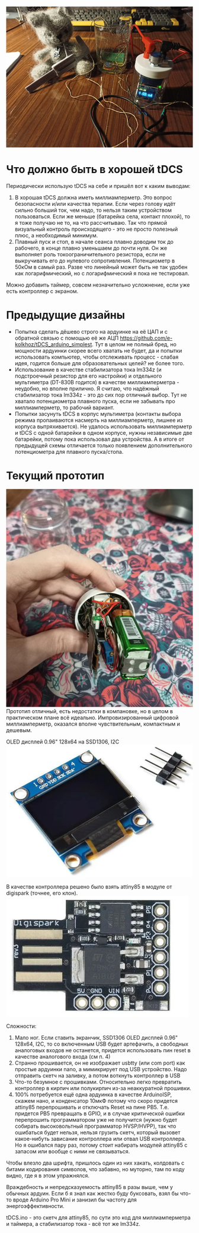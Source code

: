 ![](./pics/actual.jpg)

# Что должно быть в хорошей tDCS
Периодически использую tDCS на себе и пришёл вот к каким выводам:
1. В хорошая tDCS должна иметь миллиамперметр. Это вопрос безопасности и/или качества терапии. Если через голову идёт сильно больший ток, чем надо, то нельзя таким устройством пользоваться. Если же меньше (батарейка села, контакт плохой), то я тоже получаю не то, на что рассчитываю. Так что прямой визуальный контроль происходящего - это не просто полезный плюс, а необходимый минимум.
2. Плавный пуск и стоп, в начале сеанса плавно доводим ток до рабочего, в конце плавно уменьшаем до почти нуля. Он же выполняет роль токоограничительного резистора, если не выкручивать его до нулевого сопротивления. Потенциометр в 50кОм в самый раз. Разве что линейный может быть не так удобен как логарифмический, но с логарифмический я пока не тестировал.

Можно добавить таймер, совсем незначительно усложнение, если уже есть контроллер с экраном.


# Предыдущие дизайны
* Попытка сделать дёшево строго на ардуинке на её ЦАП и с обратной связью с помощью её же АЦП https://github.com/e-kolkhoz/tDCS_arduino_simplest. Тут в целом не полный бред, но мощности ардуинки скорее всего хватать не будет, да и попытки использовать компьютер, чтобы отслеживать процесс - слабая идея, годится больше для образовательных целей? не более того.
* Использование в качестве стабилизатора тока lm334z (и подстроечный резистор для его настройки) и отдельного мультиметра (DT-830B годится) в качестве миллиамперметра - неудобно, но вполне прилично. Я считаю, что надёжный стабилизатор тока lm334z - это до сих пор отличный выбор. Тут не хватало потенциометра плавного пуска, если не забывать про миллиамперметр, то рабочий вариант.
* Попытки засунуть tDCS в корпус мультиметра (контакты выбора режима пропаиваются насмерть на миллиамперметр, лишнее из корпуса вытряхивается). Не удалось использовать миллиамперметр и tDCS с одной батарейки в одном корпусе, нужны независимые две батарейки, потому пока использовал два устройства. А в итоге от предыдущей схемы отличается только появлением дополнительного потенциометра для плавного пуска/стопа.


# Текущий прототип
![](./pics/actual2.jpg)
Прототип отличный, есть недостатки в компановке, но в целом в практическом плане всё идеально.
Импровизированный цифровой миллиамперметр, оказался вполне чувствительным, компактным и дешевым.

OLED дисплей 0.96" 128x64 на SSD1306, I2C
![](./pics/oled.jpg)

В качестве контроллера решено было взять attiny85 в модуле от digispark (точнее, его клон).
![](./pics/MCU.jpg)

Cложности:
1. Мало ног. Если ставить экранчик, SSD1306 OLED дисплей 0.96" 128x64, I2C, то со включенным USB будет артефачить, а свободных аналоговых входов не останется, придется использовать пин reset в качестве аналогового входа (см п. 4)
2. Странно прошивается, он не изображает usbtty (или com port) как простые ардуинки nano, а мимикрирует под USB устройство. Надо отправить скетч на заливку, а потом воткнуть контроллер в USB
3. Что-то безумное с прошивками. Относительно легко превратить контроллер в кирпич или полукирпич из-за неаккуратной прошивки.
4. 100% потребуется ещё одна ардуинка в качестве ArduinoISP, скажем нано, и конденсатор 10мкФ потому что скоро придется attiny85 перепрошивать и отключать Reset на пине PB5. Т.е. придется PB5 превращать в GPIO, и в случае критической ошибки перепрошить программатором уже не получится (нужно будет собирать высоковольтный программатор HVSP/HVPP), так что ошибаться будет нельзя, нельзя грузить скетч, который вызовет какое-нибуть зависание контроллера или отвал USB контроллера. Но я ошибался пару раз, потому стоит набирать модулей attiny85 с запасом или вообще с ними не связываться.

Чтобы влезло два шрифта, пришлось один из них хакать, колдовать с битами кодирования символов, что забавно, но муторно, там по коду видно, где я в этом упражнялся.

Враждебность и непредсказуемость attiny85 в разы выше, чем у обычных ардуин. Если б я знал как жестко буду буксовать, взял бы что-то вроде Arduino Pro Mini и занизил бы частоту для энергоэффективности.


tDCS.ino - это скетч для attiny85, по сути это код для миллиамперметра и таймера, а стабилизатор тока - всё тот же lm334z.
